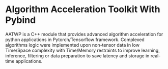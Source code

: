 # Algorithm Acceleration Toolkit With Pybind
AATWP is a C++ module that provides advanced algorithm acceleration for python applications in Pytorch/Tensorflow framework. Complexed algorithms logic were implemented upon non-tensor data in low Time/Space complexity with Time/Memory restraints to improve learning, inference, filtering or data preparation to save latency and storage in real-time applications.
